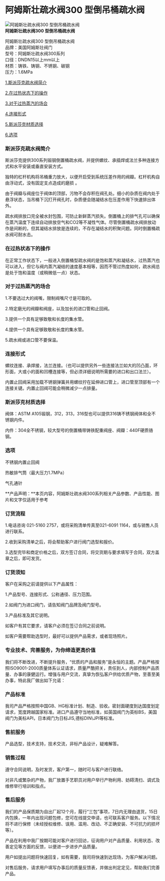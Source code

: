 
# 阿姆斯壮疏水阀300 型倒吊桶疏水阀

![阿姆斯壮疏水阀300 型倒吊桶疏水阀](/uploads/allimg/140421/1-1404212104530-L.jpg)  
**阿姆斯壮疏水阀300 型倒吊桶疏水阀**

阿姆斯壮疏水阀300 型倒吊桶疏水阀  
品牌：美国阿姆斯壮阀门  
型号：阿姆斯壮疏水阀300系列  
口径：DNDN15以上mm以上  
材质：铸铁、铸钢、不锈钢、碳钢  
压力：1.6MPa

[1.斯派莎克疏水阀简介](#1)

[2.在过热状态下的操作](#2)

[3.对于过热蒸汽的场合](#3)

[4.连接形式](#4)

[5.斯派莎克材质选择](#5)

[6.选项](#6)

### 斯派莎克疏水阀简介

斯派莎克提供300系列锻钢倒置桶疏水阀，并提供螺纹、承插焊或法兰多种连接方式和水平安装或垂直安装方式。

独特的杠杆机构将吊桶重力放大，以便开启受到系统压差作用的阀瓣。杠杆机构自由浮动式，没有固定支点造成的磨损 。

由于阀瓣与阀座位于阀体的顶部，污物不会存积在阀孔处。细小的杂质在阀内处于悬浮状态，当吊桶下沉打开阀孔时，杂质便会随凝结水在压差作用下快速排出体外。

疏水阀排放口完全被水封包围，可防止新鲜蒸汽损失。倒置桶上的排气孔可以确保在蒸汽温度下连续自动排放空气和CO2等不凝性气体。尽管倒置桶疏水阀排放动作是间断的，但其凝结水排放是连续的，不存在凝结水的积聚问题。同时倒置桶疏水阀可耐水击。

### 在过热状态下的操作

在正常工作状态下，一般进入倒置桶型疏水阀的是饱和蒸汽和凝结水，过热蒸汽也可以进入，但它与阀内蒸汽凝结的速度基本相等，因而不管过热度如何，疏水阀总是处于饱和温度（或稍微低一点）状态。

### 对于过热蒸汽的场合

1.不要选过大的阀嘴，限制阀嘴尺寸是可取的。

2.特定磨光的阀瓣和阀座，以及加长的进口管和止回阀。

3.提供一个具有足够致敬和长度的集水管。

4.提供一个具有足够致敬和长度的集水管。

5.疏水阀或进口管不要保温。

### 连接形式

螺纹连接、承焊接，法兰连接。（也可以提供另外一些连接法兰如大的凹凸面，环形面，大或小的面和凹槽连接等，但必须详细说明所需要的进口和出口法兰）。

内置止回阀采用加载不锈钢弹簧并用螺纹拧在延伸进口管上，进口管至顶部有一个连接关键。内置止回阀可能会稍微减少一点排量。

### 斯派莎克材质选择

阀体：ASTM A105锻钢，312，313，316型也可以提供316铸不锈钢阀体和全不锈钢内件。

内件：304全不锈钢，较大型号的倒置桶带铸铁配重阀座、阀瓣：440F硬质铬钢。

### 选项

不锈钢内置止回阀

热敏排气筒（最大压力1.7MPa）

气孔通针

**产品声明：**本页内容，阿姆斯壮疏水阀300系列相关产品参数、产品性能、图片和文字仅适用于参考

### 订货流程

1.电话咨询 021-5160 2757，或将采购清单传真至021-6091 1164，或与销售人员进行联系。

2.收到采购清单之后，将会帮助客户进行阀门选型和报价。

3.选型完毕和商定价格之后，双方签订合同，将交货期与要求填写于合同，双方盖章之后，即可发货。

### 订货须知

客户在采购之前请提供以下产品属性：

1.产品型号、连接形式、公称通径、压力范围。

2.如阀门为进口阀门，请告知阀门品牌及阀门型号。

3.产品标准及其它说明。

如客户有其它要求，请客户必须在签订合同之前说明。

如客户需要帮助选型时，最好可以提供产品需求，或者现场照片。

### 专业技术、完善服务，为你缔造更高价值

我们将不断改进，不断提升服务，“优质的产品和服务”是永恒的主题。产品严格按照ISO9001-2000质量体系认证请求，质量严酷把关，责任到人，内部控制产品质量、办事的康健运行。增强与用户交流，真挚为恢弘客户供给优质产物，至善至美办事，特此我厂做出如下允诺：

### 产品标准

我司产品严格按照中国GB、HG标准计划、制造、验收。密封面硬度到达国度划定请求，宽度跨越国家标准。进口产品遵守当地标准，如英国阀门为英标BS，美国阀门为美标API，日本阀门为日标JIS,德标DIN\\JPI等标准。

### 售前服务

产品选型，技术支持，技术交流，非标产品设计，疑难解答。

### 销售过程

遵守合同说明，及时发货，客户第一，随时可与客户进行联络。

对非凡或繁杂的产物，我厂放置手艺职员对用户举行产物利用、妨碍清扫、调式及维修举行培训和指点。

### 售后服务

我们的产品保质期为自出厂起12个月，履行“三包”事项，7日内无理由退货，15日内包换，一年内出现问题包修，您可在线提交申请，也可联系客户服务。以下情况将不进行保修（未经授权维修、误用、滥用、改动、不正确安装、不可抗力的损坏等）。

产品在利用中我厂按期可能对客户进行回访，征询用户对产品质量、利用状态、改善定见等方面的反馈，以便进一步进步产品质量。

用户如提出问题将快速回复，如有需要，我司将快速到达现场，为客户解决问题。

对售后服务，请求用户填写办事后的质量反馈表，并做出判定定见，帮助我们完善产品。



